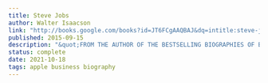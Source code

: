 ```yaml
---
title: Steve Jobs
author: Walter Isaacson
link: "http://books.google.com/books?id=JT6FCgAAQBAJ&dq=intitle:steve-jobs&hl=&source=gbs_api"
published: 2015-09-15
description: "&quot;FROM THE AUTHOR OF THE BESTSELLING BIOGRAPHIES OF BENJAMIN FRANKLIN AND ALBERT EINSTEIN, THIS IS THE EXCLUSIVE BIOGRAPHY OF STEVE JOBS."
status: complete
date: 2021-10-18
tags: apple business biography
---
```


